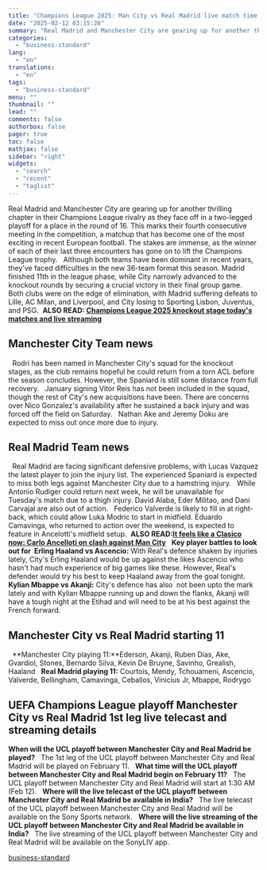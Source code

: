 ```yaml
---
title: "Champions League 2025: Man City vs Real Madrid live match time, streaming"
date: "2025-02-12 03:15:26"
summary: "Real Madrid and Manchester City are gearing up for another thrilling chapter in their Champions League rivalry as they face off in a two-legged playoff for a place in the round of 16. This marks their fourth consecutive meeting in the competition, a matchup that has become one of the..."
categories:
  - "business-standard"
lang:
  - "en"
translations:
  - "en"
tags:
  - "business-standard"
menu: ""
thumbnail: ""
lead: ""
comments: false
authorbox: false
pager: true
toc: false
mathjax: false
sidebar: "right"
widgets:
  - "search"
  - "recent"
  - "taglist"
---
```


Real Madrid and Manchester City are gearing up for another thrilling chapter in their Champions League rivalry as they face off in a two-legged playoff for a place in the round of 16. This marks their fourth consecutive meeting in the competition, a matchup that has become one of the most exciting in recent European football. The stakes are immense, as the winner of each of their last three encounters has gone on to lift the Champions League trophy.
 
Although both teams have been dominant in recent years, they’ve faced difficulties in the new 36-team format this season. Madrid finished 11th in the league phase, while City narrowly advanced to the knockout rounds by securing a crucial victory in their final group game. Both clubs were on the edge of elimination, with Madrid suffering defeats to Lille, AC Milan, and Liverpool, and City losing to Sporting Lisbon, Juventus, and PSG.  **ALSO READ: [Champions League 2025 knockout stage today's matches and live streaming](https://www.business-standard.com/sports/football-news/champions-league-2025-knockout-stage-today-s-matches-and-live-streaming-125021100758_1.html)** 
 

**Manchester City Team news**
-----------------------------

 
Rodri has been named in Manchester City's squad for the knockout stages, as the club remains hopeful he could return from a torn ACL before the season concludes. However, the Spaniard is still some distance from full recovery.
 
January signing Vitor Reis has not been included in the squad, though the rest of City's new acquisitions have been. There are concerns over Nico Gonzalez's availability after he sustained a back injury and was forced off the field on Saturday.
 
Nathan Ake and Jeremy Doku are expected to miss out once more due to injury.
 

**Real Madrid Team news**
-------------------------

 
Real Madrid are facing significant defensive problems, with Lucas Vazquez the latest player to join the injury list. The experienced Spaniard is expected to miss both legs against Manchester City due to a hamstring injury.
 
While Antonio Rudiger could return next week, he will be unavailable for Tuesday's match due to a thigh injury. David Alaba, Eder Militao, and Dani Carvajal are also out of action.
 
Federico Valverde is likely to fill in at right-back, which could allow Luka Modric to start in midfield. Eduardo Camavinga, who returned to action over the weekend, is expected to feature in Ancelotti's midfield setup.  **ALSO READ:[It feels like a Clasico now: Carlo Ancelloti on clash against Man City](https://www.business-standard.com/sports/football-news/it-feels-like-a-clasico-now-carlo-ancelloti-on-clash-against-man-city-125021100874_1.html)**
 
**Key player battles to look out for  Erling Haaland vs Ascencio:** With Real's defence shaken by injuries lately, City's Erling Haaland would be up against the likes Ascencio who hasn't had much experience of big games like these. However, Real's defender would try his best to keep Haaland away from the goal tonight.  **Kylian Mbappe vs Akanji:** City's defence has also  not been upto the mark lately and with Kylian Mbappe running up and down the flanks, Akanji will have a tough night at the Etihad and will need to be at his best against the French forward.
 

**Manchester City vs Real Madrid starting 11**
----------------------------------------------

 
**Manchester City playing 11:**Ederson, Akanji, Ruben Dias, Ake, Gvardiol, Stones, Bernardo Silva, Kevin De Bruyne, Savinho, Grealish, Haaland
 
**Real Madrid playing 11:** Courtois, Mendy, Tchouameni, Ascencio, Valverde, Bellingham, Camavinga, Ceballos, Vinicius Jr, Mbappe, Rodrygo
 

**UEFA Champions League playoff Manchester City vs Real Madrid 1st leg live telecast and streaming details**
------------------------------------------------------------------------------------------------------------

**When will the UCL playoff between Manchester City and Real Madrid be played?**
 
The 1st leg of the UCL playoff between Manchester City and Real Madrid will be played on February 11.
 
**What time will the UCL playoff between Manchester City and Real Madrid begin on February 11?**
 
The UCL playoff between Manchester City and Real Madrid will start at 1:30 AM (Feb 12).
 
**Where will the live telecast of the UCL playoff between Manchester City and Real Madrid be available in India?**
 
The live telecast of the UCL playoff between Manchester City and Real Madrid will be available on the Sony Sports network.
 
**Where will the live streaming of the UCL playoff between Manchester City and Real Madrid be available in India?**
 
The live streaming of the UCL playoff between Manchester City and Real Madrid will be available on the SonyLIV app.

[business-standard](https://www.business-standard.com/sports/football-news/champions-league-2025-man-city-vs-real-madrid-live-match-time-streaming-125021101020_1.html)
